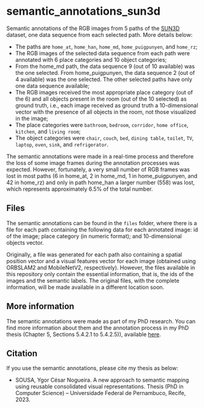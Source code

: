 # semantic_annotations_sun3d

Semantic annotations of the RGB images from 5 paths of the [SUN3D](https://sun3d.cs.princeton.edu/) dataset, one data sequence from each selected path. More details below:
- The paths are `home_at`, `home_han`, `home_md`, `home_puigpunyen`, and `home_rz`;
- The RGB images of the selected data sequence from each path were annotated with 6 place categories and 10 object categories;
- From the home_md path, the data sequence 9 (out of 10 available) was the one selected. From home_puigpunyen, the data sequence 2 (out of 4 available) was the one selected. The other selected paths have only one data sequence available;
- The RGB images received the most appropriate place category (out of the 6) and all objects present in the room (out of the 10 selected) as ground truth, i.e., each image received as ground truth a 10-dimensional vector with the presence of all objects in the room, not those visualized in the image;
- The place categories were `bathroom`, `bedroom`, `corridor`, `home office`, `kitchen`, and `living room`;
- The object categories were `chair`, `couch`, `bed`, `dining table`, `toilet`, `TV`, `laptop`, `oven`, `sink`, and `refrigerator`.

The semantic annotations were made in a real-time process and therefore the loss of some image frames during the annotation processes was expected. However, fortunately, a very small number of RGB frames was lost in most paths (6 in home_at, 2 in home_md, 1 in home_puigpunyen, and 42 in home_rz) and only in path home_han a larger number (558) was lost, which represents approximately 6.5% of the total number.

## Files

The semantic annotations can be found in the `files` folder, where there is a file for each path containing the following data for each annotated image: id of the image; place category (in numeric format); and 10-dimensional objects vector.

Originally, a file was generated for each path also containing a spatial position vector and a visual features vector for each image (obtained using ORBSLAM2 and MobileNetV2, respectively). However, the files available in this repository only contain the essential information, that is, the ids of the images and the semantic labels. The original files, with the complete information, will be made available in a different location soon.

## More information

The semantic annotations were made as part of my PhD research. You can find more information about them and the annotation process in my PhD thesis (Chapter 5, Sections 5.4.2.1 to 5.4.2.5)), available [here](https://repositorio.ufpe.br/handle/123456789/55203).

## Citation 

If you use the semantic annotations, please cite my thesis as below:

- SOUSA, Ygor César Nogueira. A new approach to semantic mapping using reusable consolidated visual representations. Thesis (PhD in Computer Science) – Universidade Federal de Pernambuco, Recife, 2023.
